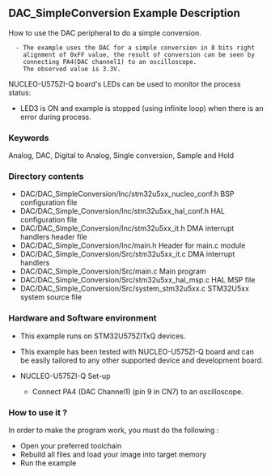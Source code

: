 ## <b>DAC_SimpleConversion Example Description</b>

How to use the DAC peripheral to do a simple conversion.

      - The example uses the DAC for a simple conversion in 8 bits right
        alignment of 0xFF value, the result of conversion can be seen by
        connecting PA4(DAC channel1) to an oscilloscope.
        The observed value is 3.3V.

NUCLEO-U575ZI-Q board's LEDs can be used to monitor the process status:

  - LED3 is ON and example is stopped (using infinite loop) when there is an error during process.

### <b>Keywords</b>

Analog, DAC, Digital to Analog, Single conversion, Sample and Hold

### <b>Directory contents</b>

  - DAC/DAC_SimpleConversion/Inc/stm32u5xx_nucleo_conf.h     BSP configuration file
  - DAC/DAC_Simple_Conversion/Inc/stm32u5xx_hal_conf.h    HAL configuration file
  - DAC/DAC_Simple_Conversion/Inc/stm32u5xx_it.h          DMA interrupt handlers header file
  - DAC/DAC_Simple_Conversion/Inc/main.h                  Header for main.c module  
  - DAC/DAC_Simple_Conversion/Src/stm32u5xx_it.c          DMA interrupt handlers
  - DAC/DAC_Simple_Conversion/Src/main.c                  Main program
  - DAC/DAC_Simple_Conversion/Src/stm32u5xx_hal_msp.c     HAL MSP file
  - DAC/DAC_Simple_Conversion/Src/system_stm32u5xx.c      STM32U5xx system source file

### <b>Hardware and Software environment</b>

  - This example runs on STM32U575ZITxQ devices.

  - This example has been tested with NUCLEO-U575ZI-Q board and can be
    easily tailored to any other supported device and development board.

  - NUCLEO-U575ZI-Q Set-up

      - Connect PA4 (DAC Channel1) (pin 9 in CN7) to an oscilloscope.
     

### <b>How to use it ?</b>

In order to make the program work, you must do the following :

 - Open your preferred toolchain 
 - Rebuild all files and load your image into target memory
 - Run the example

